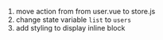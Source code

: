 1. move action from from user.vue to store.js
2. change state variable `list` to `users`
3. add styling to display inline block
